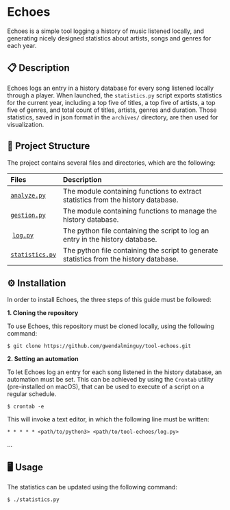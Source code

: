 # Echoes

Echoes is a simple tool logging a history of music listened locally, and generating nicely designed statistics about artists, songs and genres for each year.

## 📋 Description

Echoes logs an entry in a history database for every song listened locally through a player. When launched, the `statistics.py` script exports statistics for the current year, including a top five of titles, a top five of artists, a top five of genres, and total count of titles, artists, genres and duration. Those statistics, saved in json format in the `archives/` directory, are then used for visualization.

## 📂 Project Structure

The project contains several files and directories, which are the following:

| Files | Description |
| :---- | :---------- |
| [`analyze.py`](https://github.com/gwendalminguy/tool-echoes/blob/main/analyze.py) | The module containing functions to extract statistics from the history database. |
| [`gestion.py`](https://github.com/gwendalminguy/tool-echoes/blob/main/gestion.py) | The module containing functions to manage the history database. |
| [`log.py`](https://github.com/gwendalminguy/tool-echoes/blob/main/log.py) | The python file containing the script to log an entry in the history database. |
| [`statistics.py`](https://github.com/gwendalminguy/tool-echoes/blob/main/statistics.py) | The python file containing the script to generate statistics from the history database. |

## ⚙️ Installation

In order to install Echoes, the three steps of this guide must be followed:

**1. Cloning the repository**

To use Echoes, this repository must be cloned locally, using the following command:

```
$ git clone https://github.com/gwendalminguy/tool-echoes.git
```

**2. Setting an automation**

To let Echoes log an entry for each song listened in the history database, an automation must be set. This can be achieved by using the `Crontab` utility (pre-installed on macOS), that can be used to execute of a script on a regular schedule.

```
$ crontab -e
```

This will invoke a text editor, in which the following line must be written:

```
* * * * * <path/to/python3> <path/to/tool-echoes/log.py>
```

...

## 🖥️ Usage

The statistics can be updated using the following command:

```
$ ./statistics.py
```
